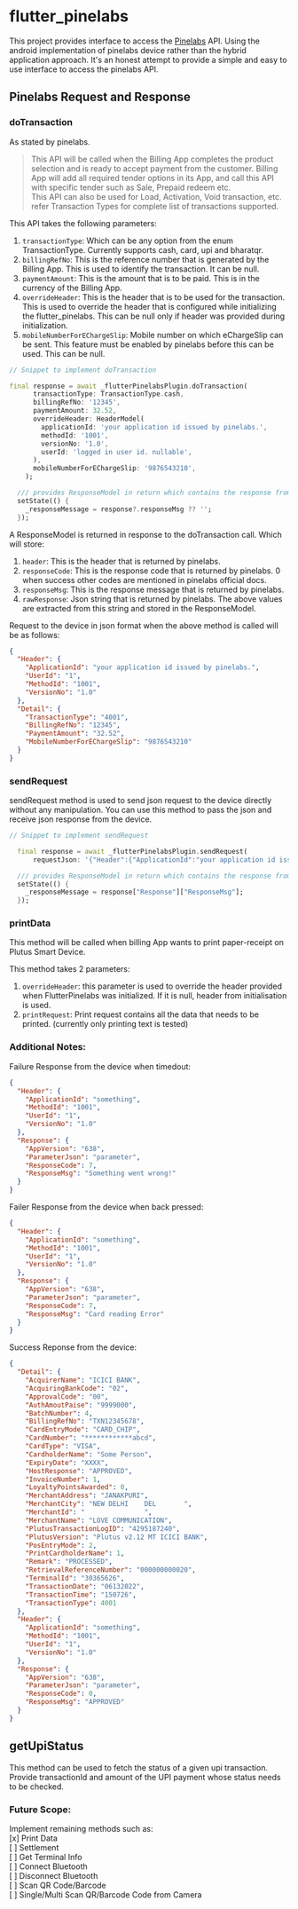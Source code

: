 # flutter_pinelabs

This project provides interface to access the [Pinelabs](https://developer.pinelabs.com/plutus-smart/docs) API. Using the android implementation of pinelabs device rather than the hybrid application approach. It's an honest attempt to provide a simple and easy to use interface to access the pinelabs API.

## Pinelabs Request and Response

### doTransaction

As stated by pinelabs. 
> This API will be called when the Billing App completes the product selection and is ready to accept payment from the customer. Billing App will add all required tender options in its App, and call this API with specific tender such as Sale, Prepaid redeem etc.  
This API can also be used for Load, Activation, Void transaction, etc. refer Transaction Types for complete list of transactions supported.  

This API takes the following parameters:
1. `transactionType`: Which can be any option from the enum TransactionType. Currently supports cash, card, upi and bharatqr. 
2. `billingRefNo`: This is the reference number that is generated by the Billing App. This is used to identify the transaction. It can be null.
3. `paymentAmount`: This is the amount that is to be paid. This is in the currency of the Billing App.
4. `overrideHeader`: This is the header that is to be used for the transaction. This is used to override the header that is configured while initializing the flutter_pinelabs. This can be null only if header was provided during initialization.
5. `mobileNumberForEChargeSlip`: Mobile number on which eChargeSlip can be sent. This feature must be enabled by pinelabs before this can be used. This can be null.

```dart
// Snippet to implement doTransaction

final response = await _flutterPinelabsPlugin.doTransaction(
      transactionType: TransactionType.cash,
      billingRefNo: '12345',
      paymentAmount: 32.52,
      overrideHeader: HeaderModel(
        applicationId: 'your application id issued by pinelabs.',
        methodId: '1001',
        versionNo: '1.0',
        userId: 'logged in user id. nullable',
      ),
      mobileNumberForEChargeSlip: '9876543210',
    );

  /// provides ResponseModel in return which contains the response from the pinelabs device.
  setState(() {
    _responseMessage = response?.responseMsg ?? '';
  });
```

A ResponseModel is returned in response to the doTransaction call. Which will store:
1. `header`: This is the header that is returned by pinelabs.
2. `responseCode`: This is the response code that is returned by pinelabs. 0 when success other codes are mentioned in pinelabs official docs.
3. `responseMsg`: This is the response message that is returned by pinelabs.
4. `rawResponse`: Json string that is returned by pinelabs. The above values are extracted from this string and stored in the ResponseModel.

Request to the device in json format when the above method is called will be as follows:
```json
{
  "Header": {
    "ApplicationId": "your application id issued by pinelabs.",
    "UserId": "1",
    "MethodId": "1001",
    "VersionNo": "1.0"
  },
  "Detail": {
    "TransactionType": "4001",
    "BillingRefNo": "12345",
    "PaymentAmount": "32.52",
    "MobileNumberForEChargeSlip": "9876543210"
  }
}
```

### sendRequest

sendRequest method is used to send json request to the device directly without any manipulation. You can use this method to pass the json and receive json response from the device.

```dart
// Snippet to implement sendRequest

  final response = await _flutterPinelabsPlugin.sendRequest(
      requestJson: '{"Header":{"ApplicationId":"your application id issued by pinelabs.","UserId":"1","MethodId":"1001","VersionNo":"1.0"},"Detail":{"TransactionType":"4001","BillingRefNo":"12345","PaymentAmount":"32.52","MobileNumberForEChargeSlip":"9876543210"}}');

  /// provides ResponseModel in return which contains the response from the pinelabs device.
  setState(() {
    _responseMessage = response["Response"]["ResponseMsg"];
  });
```

### printData

This method will be called when billing App wants to print paper-receipt on Plutus Smart Device. 

This method takes 2 parameters:
1. `overrideHeader`: this parameter is used to override the header provided when FlutterPinelabs was initialized. If it is null, header from initialisation is used.
2. `printRequest`: Print request contains all the data that needs to be printed. (currently only printing text is tested)

### Additional Notes: 

Failure Response from the device when timedout:
```json
{
  "Header": {
    "ApplicationId": "something",
    "MethodId": "1001",
    "UserId": "1",
    "VersionNo": "1.0"
  },
  "Response": {
    "AppVersion": "638",
    "ParameterJson": "parameter",
    "ResponseCode": 7,
    "ResponseMsg": "Something went wrong!"
  }
}
```

Failer Response from the device when back pressed:
```json
{
  "Header": {
    "ApplicationId": "something",
    "MethodId": "1001",
    "UserId": "1",
    "VersionNo": "1.0"
  },
  "Response": {
    "AppVersion": "638",
    "ParameterJson": "parameter",
    "ResponseCode": 7,
    "ResponseMsg": "Card reading Error"
  }
}
```

Success Reponse from the device:
```json
{
  "Detail": {
    "AcquirerName": "ICICI BANK",
    "AcquiringBankCode": "02",
    "ApprovalCode": "00",
    "AuthAmoutPaise": "9999000",
    "BatchNumber": 4,
    "BillingRefNo": "TXN12345678",
    "CardEntryMode": "CARD_CHIP",
    "CardNumber": "************abcd",
    "CardType": "VISA",
    "CardholderName": "Some Person",
    "ExpiryDate": "XXXX",
    "HostResponse": "APPROVED",
    "InvoiceNumber": 1,
    "LoyaltyPointsAwarded": 0,
    "MerchantAddress": "JANAKPURI",
    "MerchantCity": "NEW DELHI    DEL       ",
    "MerchantId": "               ",
    "MerchantName": "LOVE COMMUNICATION",
    "PlutusTransactionLogID": "4295187240",
    "PlutusVersion": "Plutus v2.12 MT ICICI BANK",
    "PosEntryMode": 2,
    "PrintCardholderName": 1,
    "Remark": "PROCESSED",
    "RetrievalReferenceNumber": "000000000020",
    "TerminalId": "30365626",
    "TransactionDate": "06132022",
    "TransactionTime": "150726",
    "TransactionType": 4001
  },
  "Header": {
    "ApplicationId": "something",
    "MethodId": "1001",
    "UserId": "1",
    "VersionNo": "1.0"
  },
  "Response": {
    "AppVersion": "638",
    "ParameterJson": "parameter",
    "ResponseCode": 0,
    "ResponseMsg": "APPROVED"
  }
}
```

## getUpiStatus

This method can be used to fetch the status of a given upi transaction. Provide transactionId and amount of the UPI payment whose status needs to be checked.

### Future Scope: 

Implement remaining methods such as:  
[x] Print Data  
[ ] Settlement  
[ ] Get Terminal Info  
[ ] Connect Bluetooth  
[ ] Disconnect Bluetooth  
[ ] Scan QR Code/Barcode  
[ ] Single/Multi Scan QR/Barcode Code from Camera   